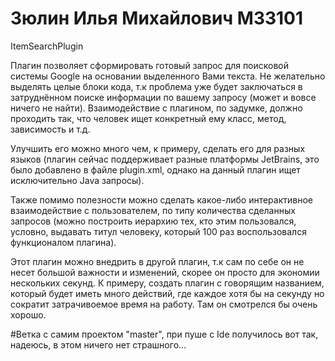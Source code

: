 # Зюлин Илья Михайлович М33101
ItemSearchPlugin

Плагин позволяет сформировать готовый запрос для поисковой системы Google на основании выделенного Вами текста. Не желательно выделять целые блоки кода, т.к проблема уже будет заключаться в затруднённом поиске информации по вашему запросу (может и вовсе ничего не найти). Взаимодействие с плагином, по задумке, должно проходить так, что человек ищет конкретный ему класс, метод, зависимость и т.д.

Улучшить его можно много чем, к примеру, сделать его для разных языков (плагин сейчас поддерживает разные платформы JetBrains, это было добавлено в файле plugin.xml, однако на данный плагин ищет исключительно Java запросы).

Также помимо полезности можно сделать какое-либо интерактивное взаимодействие с пользователем, по типу количества сделанных запросов (можно построить иерархию тех, кто этим пользовался, условно, выдавать титул человеку, который 100 раз воспользовался функционалом плагина).

Этот плагин можно внедрить в другой плагин, т.к сам по себе он не несет большой важности и изменений, скорее он просто для экономии нескольких секунд. К примеру, создать плагин с говорящим названием, который будет иметь много действий, где каждое хотя бы на секунду но сократит затрачивоемое время на работу. Там он смотрелся бы очень хорошо.

#Ветка с самим проектом "master", при пуше с Ide получилось вот так, надеюсь, в этом ничего нет страшного...
